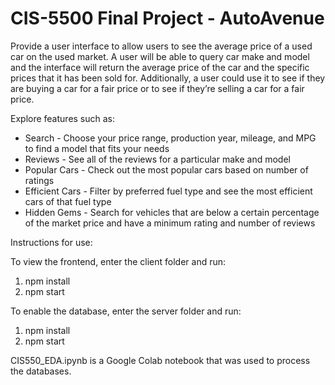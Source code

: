 <h1> CIS-5500 Final Project - AutoAvenue</h1>

Provide a user interface to allow users to see the average price of a used car on the used market. A user will be able to query car make and model and the interface will return the average price of the car and the specific prices that it has been sold for. Additionally, a user could use it to see if they are buying a car for a fair price or to see if they’re selling a car for a fair price. 

Explore features such as:
* Search - Choose your price range, production year, mileage, and MPG to find a model that fits your needs
* Reviews - See all of the reviews for a particular make and model
* Popular Cars - Check out the most popular cars based on number of ratings
* Efficient Cars - Filter by preferred fuel type and see the most efficient cars of that fuel type
* Hidden Gems - Search for vehicles that are below a certain percentage of the market price and have a minimum rating and number of reviews

Instructions for use:

To view the frontend, enter the client folder and run:

1. npm install
2. npm start

To enable the database, enter the server folder and run:

1. npm install
2. npm start

CIS550_EDA.ipynb is a Google Colab notebook that was used to process the databases. 
